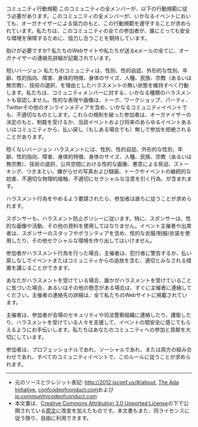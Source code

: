 コミュニティ行動規範
このコミュニティの全メンバーが、以下の行動規範に従う必要があります。このコミュニティの全メンバーが、いかなるイベントにおいても、オーガナイザーによる協力のもと、この行動規範を遵守することが求められています。私たちは、このコミュニティの全ての参加者が、誰にとっても安全な環境を保障するために、協力し合うことを期待しています。

助けが必要ですか?
私たちのWebサイトや私たちが送るeメールの全てに、オーガナイザーの連絡先詳細が記載されています。

短いバージョン
私たちのコミュニティは、性別、性的自認、外形的な性別、年齢、性的指向、障害、身体的特徴、身体のサイズ、人種、民族、宗教（あるいは無宗教）、技術の選択、を理由としたハラスメントの無い状態を維持すべく行動します。私たちは、コミュニティメンバーに対する、いかなる種類のハラスメントも容認しません。性的な表現や画像は、トーク、ワークショップ、パーティ、Twitterその他のオンラインメディアを含め、いかなるコミュニティイベントでも、不適切なものとします。これらの規則を破った参加者は、オーガナイザーの決定のもと、制裁を受けるか、当該イベントおよび将来のあらゆるイベントあるいはコミュニティから、払い戻し（もしある場合でも）無しで参加を拒絶されることがあります。

短くないバージョン
ハラスメントには、性別、性的自認、外形的な性別、年齢、性的指向、障害、身体的特徴、身体のサイズ、人種、民族、宗教（あるいは無宗教）、技術の選択、公共空間における性的な画像、悪意による脅迫、ストーキング、つきまとい、嫌がらせの写真および録画、トークやイベントの継続的な妨害、不適切な物理的接触、不適切にセクシャルな注意を引く行為、が含まれます。

ハラスメント行為をやめるよう要請されたら、参加者は直ちに従うことが求められます。

スポンサーも、ハラスメント防止ポリシーに従います。特に、スポンサーは、性的な画像や活動、その他の資料を使用してはなりません。イベント主催者や出席者は、スポンサーのスタッフやボランティアを含め、性的な衣服/制服/衣装を使用したり、その他セクシャルな環境を作り出してはいけません。

参加者がハラスメント行為を行った場合、主催者は、犯行者に警告するか、払い戻しなしでイベントまたはコミュニティからの追放を含む、適切とみなされる措置を講じることができます。

あなたがハラスメントを受けている場合、誰かがハラスメントを受けていることに気づいた場合、あるいはその他の懸念がある場合は、すぐに主催者に連絡してください。主催者の連絡先の詳細は、全て私たちのWebサイトに掲載されています。

主催者は、参加者が会場のセキュリティや司法警察組織に連絡したり、護衛したり、ハラスメントを受けている人々を支援して、イベントの間安全に感じてもらえるようにお手伝いします。私たちはあなたのコミュニティへの参加と貢献を大切にしています。

参加者は、プロフェッショナルであれ、ソーシャルであれ、または両方の組み合わせであれ、すべてのコミュニティイベントで、このルールに従うことが求められます。

----

* 元のソースとクレジット表記: http://2012.jsconf.us/#/about, [The Ada Initiative](http://geekfeminism.wikia.com/wiki/Conference_anti-harassment/Policy), [confcodeofconduct.com](http://confcodeofconduct.com/)および[jp.communitycodeofconduct.com](https://jp.communitycodeofconduct.com)
* 本文書は、[Creative Commons Attribution 3.0 Unported License](https://creativecommons.org/licenses/by/3.0/deed.en_US)の下で公開されている[原文](https://jp.communitycodeofconduct.com)に改変を加えたものです。本文書もまた、同ライセンスに従う限り、自由に利用できます。
